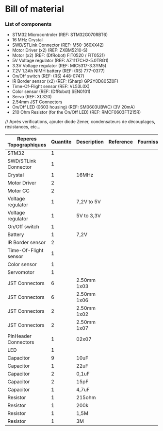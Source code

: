 # Bill of material

### List of components
* STM32 Microcontroler (REF: STM32G070RBT6)
* 16 MHz Crystal
* SWD/STLink Connector (REF: M50-360XX42)
* Motor Driver (x2) (REF: ZXBM5210-S)
* Motor (x2) (REF: (DfRobot) FIT0520 / FIT0521)
* 5V Voltage regulator (REF: AZ1117CH2-5.0TRG1)
* 3.3V Voltage regulator (REF: MIC5317-3.3YM5)
* 7.2V 1.3Ah NIMH battery (REF: (RS) 777-0377)
* On/Off switch (REF: (RS) 448-0747)
* IR Border sensor (x2) (REF: (Sharp) GP2Y0D805Z0F)
* Time-Of-Flight sensor (REF: VL53L0X)
* Color sensor (REF: (DfRobot) SEN0101)
* Servo (REF: XL320)
* 2.54mm JST Connectors
* On/Off LED (0603 housing) (REF: SM0603UBWC) (3V 20mA)
* 210 Ohm Resistor (for the On/Off LED) (REF: RMCF0603FT215R)

// Après verifications, ajouter diode Zener, condensateurs de découplages, résistances, etc... 



| Reperes Topographiques | Quantite | Description | Reference | Fournisseur |
|------------------------|----------|-------------|-----------|-------------|
| STM32                  | 1        |             |           |             |
| SWD/STLink Connector   | 1        |             |           |             |
| Crystal                | 1        | 16MHz       |           |             |
| Motor Driver           | 2        |             |           |             |
| Motor CC               | 2        |             |           |             |
| Voltage regulator      | 1        | 7,2V to 5V  |           |             |
| Voltage regulator      | 1        | 5V to 3,3V  |           |             |
| On/Off switch          | 1        |             |           |             |
| Battery                | 1        | 7,2V        |           |             |
| IR Border sensor       | 2        |             |           |             |
| Time-Of-Flight sensor  | 1        |             |           |             |
| Color sensor           | 1        |             |           |             |
| Servomotor             | 1        |             |           |             |
| JST Connectors         | 6        | 2.50mm 1x03 |           |             |
| JST Connectors         | 6        | 2.50mm 1x06 |           |             |
| JST Connectors         | 2        | 2.50mm 1x02 |           |             |
| JST Connectors         | 2        | 2.50mm 1x07 |           |             |
| PinHeader Connectors   | 1        |  02x07      |           |             |
| LED                    | 1        |             |           |             |
| Capacitor              | 9        |   10uF      |           |             |
| Capacitor              | 1        |   22uF      |           |             |
| Capacitor              | 2        |   0,1uF     |           |             |
| Capacitor              | 2        |   15pF      |           |             |
| Capacitor              | 1        |   4,7uF     |           |             |
| Resistor               | 1        |   215ohm    |           |             |
| Resistor               | 1        |   200k      |           |             |
| Resistor               | 1        |   1,5M      |           |             |
| Resistor               | 1        |   3M        |           |             |
